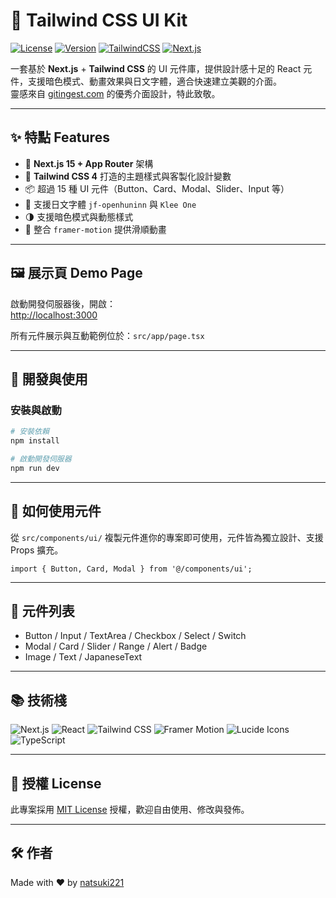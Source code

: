 # 🎨 Tailwind CSS UI Kit

[![License](https://img.shields.io/badge/license-MIT-blue.svg)](LICENSE)
[![Version](https://img.shields.io/badge/version-0.1.0-orange.svg)](package.json)
[![TailwindCSS](https://img.shields.io/badge/TailwindCSS-4.0+-06b6d4?logo=tailwindcss&logoColor=white)](https://tailwindcss.com/)
[![Next.js](https://img.shields.io/badge/Next.js-15.2.4-black?logo=next.js)](https://nextjs.org/)

一套基於 **Next.js** + **Tailwind CSS** 的 UI 元件庫，提供設計感十足的 React 元件，支援暗色模式、動畫效果與日文字體，適合快速建立美觀的介面。  
靈感來自 [gitingest.com](https://gitingest.com/) 的優秀介面設計，特此致敬。

---

## ✨ 特點 Features

- 🚀 **Next.js 15 + App Router** 架構
- 🎨 **Tailwind CSS 4** 打造的主題樣式與客製化設計變數
- 📦 超過 15 種 UI 元件（Button、Card、Modal、Slider、Input 等）
- 🌸 支援日文字體 `jf-openhuninn` 與 `Klee One`
- 🌗 支援暗色模式與動態樣式
- 🎥 整合 `framer-motion` 提供滑順動畫

---

## 🖼️ 展示頁 Demo Page

啟動開發伺服器後，開啟：  
[http://localhost:3000](http://localhost:3000)

所有元件展示與互動範例位於：`src/app/page.tsx`

---

## 🚧 開發與使用

### 安裝與啟動

```bash
# 安裝依賴
npm install

# 啟動開發伺服器
npm run dev
```

---

## 📁 如何使用元件

從 `src/components/ui/` 複製元件進你的專案即可使用，元件皆為獨立設計、支援 Props 擴充。

```tsx
import { Button, Card, Modal } from '@/components/ui';
```

---

## 🧩 元件列表

- Button / Input / TextArea / Checkbox / Select / Switch  
- Modal / Card / Slider / Range / Alert / Badge  
- Image / Text / JapaneseText

---

## 📚 技術棧

<p align="left">
  <img src="https://img.shields.io/badge/-Next.js-black?logo=next.js&logoColor=white&style=for-the-badge&label=" alt="Next.js" />
  <img src="https://img.shields.io/badge/-React-61DAFB?logo=react&logoColor=black&style=for-the-badge&label=" alt="React" />
  <img src="https://img.shields.io/badge/-Tailwind%20CSS-06B6D4?logo=tailwindcss&logoColor=white&style=for-the-badge&label=" alt="Tailwind CSS" />
  <img src="https://img.shields.io/badge/-Framer-black?logo=framer&logoColor=white&style=for-the-badge&label=" alt="Framer Motion" />
  <img src="https://img.shields.io/badge/-Lucide-8b5cf6?logo=lucide&logoColor=white&style=for-the-badge&label=" alt="Lucide Icons" />
  <img src="https://img.shields.io/badge/-TypeScript-3178c6?logo=typescript&logoColor=white&style=for-the-badge&label=" alt="TypeScript" />
</p>

---

## 📄 授權 License

此專案採用 [MIT License](LICENSE) 授權，歡迎自由使用、修改與發佈。

---

## 🛠️ 作者

Made with ❤️ by [natsuki221](https://github.com/natsuki221)
